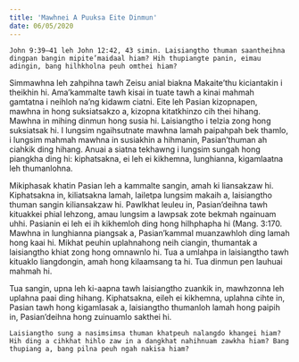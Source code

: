 ```yaml
---
title: 'Mawhnei A Puuksa Eite Dinmun'
date: 06/05/2020
---
```


`John 9:39–41 leh John 12:42, 43 simin. Laisiangtho thuman saantheihna dingpan bangin mipite’maidaal hiam? Hih thupiangte panin, eimau adingin, bang hilhkholna peuh omthei hiam?`

Simmawhna leh zahpihna tawh Zeisu anial biakna Makaite’thu kiciantakin i theikhin hi. Ama’kammalte tawh kisai in tuate tawh a kinai mahmah gamtatna i neihloh na’ng kidawm ciatni. Eite leh Pasian kizopnapen, mawhna in hong suksiatsakzo a, kizopna kitatkhinzo cih thei hihang. Mawhna in mihing dinmun hong susia hi. Laisiangtho i telzia zong hong suksiatsak hi. I lungsim ngaihsutnate mawhna lamah paipahpah bek thamlo, i lungsim mahmah mawhna in susiakhin a hihmanin, Pasian’thuman ah ciahkik ding hihang. Anuai a siatna tekhawng i lungsim sungah hong piangkha ding hi: kiphatsakna, ei leh ei kikhemna, lunghianna, kigamlaatna leh thumanlohna.

Mikiphasak khatin Pasian leh a kammalte sangin, amah ki liansakzaw hi. Kiphatsakna in, kiliatsakna lamah, lailetpa lungsim makaih a, laisiangtho thuman sangin kiliansakzaw hi. Pawlkhat leuleu in, Pasian’deihna tawh kituakkei phial lehzong, amau lungsim a lawpsak zote bekmah ngainuam uhhi. Pasianin ei leh ei ih kikhemloh ding hong hilhphapha hi (Mang. 3:170. Mawhna in lunghianna piangsak a, Pasian’kammal muanzawhloh ding lamah hong kaai hi. Mikhat peuhin uplahnahong neih ciangin, thumantak a laisiangtho khiat zong hong omnawnlo hi. Tua a umlahpa in laisiangtho tawh kituaklo liangdongin, amah hong kilaamsang ta hi. Tua dinmun pen lauhuai mahmah hi.

Tua sangin, upna leh ki-aapna tawh laisiangtho zuankik in, mawhzonna leh uplahna paai ding hihang. Kiphatsakna, eileh ei kikhemna, uplahna cihte in, Pasian tawh hong kigamlasak a, laisiangtho thumanloh lamah hong paipih in, Pasian’deihna hong zuinuamlo sakthei hi.

`Laisiangtho sung a nasimsimsa thuman khatpeuh nalangdo khangei hiam? Hih ding a cihkhat hihlo zaw in a dangkhat nahihnuam zawkha hiam? Bang thupiang a, bang pilna peuh ngah nakisa hiam?`